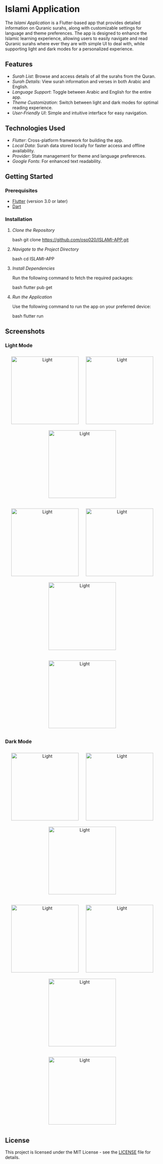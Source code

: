 
# Islami Application

The *Islami Application* is a Flutter-based app that provides detailed information on Quranic surahs, along with customizable settings for language and theme preferences. The app is designed to enhance the Islamic learning experience, allowing users to easily navigate and read Quranic surahs where ever they are with simple UI to deal with, while supporting light and dark modes for a personalized experience.

## Features

- *Surah List*: Browse and access details of all the surahs from the Quran.
- *Surah Details*: View surah information and verses in both Arabic and English.
- *Language Support*: Toggle between Arabic and English for the entire app.
- *Theme Customization*: Switch between light and dark modes for optimal reading experience.
- *User-Friendly UI*: Simple and intuitive interface for easy navigation.

## Technologies Used

- *Flutter*: Cross-platform framework for building the app.
- *Local Data*: Surah data stored locally for faster access and offline availability.
- *Provider*: State management for theme and language preferences.
- *Google Fonts*: For enhanced text readability.

## Getting Started

### Prerequisites

- [Flutter](https://flutter.dev/docs/get-started/install) (version 3.0 or later)
- [Dart](https://dart.dev/get-dart)

### Installation

1. *Clone the Repository*

   bash
   git clone https://github.com/oso020/ISLAMI-APP.git
   

2. *Navigate to the Project Directory*

   bash
   cd ISLAMI-APP
   

3. *Install Dependencies*

   Run the following command to fetch the required packages:

   bash
   flutter pub get
   

4. *Run the Application*

   Use the following command to run the app on your preferred device:

   bash
   flutter run
   

## Screenshots

### Light Mode 

<p align="center">
  <img src="https://github.com/oso020/ISLAMI-APP/blob/development/screen_shots/Splash.png" alt="Light" width="220" style="margin: 10px;"/>
  <img src="https://github.com/oso020/ISLAMI-APP/blob/development/screen_shots/Quran.png" alt="Light" width="220" style="margin: 10px;"/>
  <img src="https://github.com/oso020/ISLAMI-APP/blob/development/screen_shots/Quran_Details.png" alt="Light" width="220" style="margin: 10px;"/>
</p>
<p align="center">
  <img src="https://github.com/oso020/ISLAMI-APP/blob/development/screen_shots/Hadeth.png" alt="Light" width="220" style="margin: 10px;"/>
  <img src="https://github.com/oso020/ISLAMI-APP/blob/development/screen_shots/Hadeth_Details.png" alt="Light" width="220" style="margin: 10px;"/>
  <img src="https://github.com/oso020/ISLAMI-APP/blob/development/screen_shots/Radio.png" alt="Light" width="220" style="margin: 10px;"/>
</p>
<p align="center">
  <img src="https://github.com/oso020/ISLAMI-APP/blob/development/screen_shots/Settings.png" alt="Light" width="220" style="margin: 10px;"/>
</p>

### Dark Mode 

<p align="center">
  <img src="https://github.com/oso020/ISLAMI-APP/blob/development/screen_shots/Splash_Dark.png" alt="Light" width="220" style="margin: 10px;"/>
  <img src="https://github.com/oso020/ISLAMI-APP/blob/development/screen_shots/Quran_Dark.png" alt="Light" width="220" style="margin: 10px;"/>
  <img src="https://github.com/oso020/ISLAMI-APP/blob/development/screen_shots/Quran_Details_Dark.png" alt="Light" width="220" style="margin: 10px;"/>
</p>
<p align="center">
  <img src="https://github.com/oso020/ISLAMI-APP/blob/development/screen_shots/Hadeth_Dark.png" alt="Light" width="220" style="margin: 10px;"/>
  <img src="https://github.com/oso020/ISLAMI-APP/blob/development/screen_shots/Hadeth_Details_Dark.png" alt="Light" width="220" style="margin: 10px;"/>
  <img src="https://github.com/oso020/ISLAMI-APP/blob/development/screen_shots/Radio_Dark.png" alt="Light" width="220" style="margin: 10px;"/>
</p>
<p align="center">
  <img src="https://github.com/oso020/ISLAMI-APP/blob/development/screen_shots/Settings_Dark.png" alt="Light" width="220" style="margin: 10px;"/>
</p>

## License

This project is licensed under the MIT License - see the [LICENSE](LICENSE) file for details.
